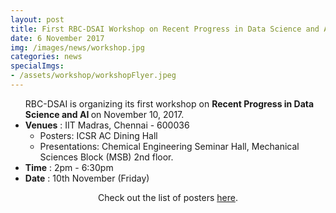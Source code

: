 ```yaml
---
layout: post
title: First RBC-DSAI Workshop on Recent Progress in Data Science and AI
date: 6 November 2017
img: /images/news/workshop.jpg 
categories: news
specialImgs: 
- /assets/workshop/workshopFlyer.jpeg
---
```

<ul class="mx-0 px-0 list">
RBC-DSAI is organizing its first workshop on <strong>Recent Progress in Data Science and AI </strong>on November 10, 2017.
	<li>
		<b>Venues</b> : IIT Madras, Chennai - 600036
		<ul>
			<li> <span class="text-muted">Posters</span>: ICSR AC Dining Hall </li>
			<li> <span class="text-muted">Presentations</span>: Chemical Engineering Seminar Hall, Mechanical Sciences Block (MSB) 2nd floor.  </li>
		</ul>
	</li>
	<li><b>Time</b> : 2pm - 6:30pm </li>
	<li><b>Date</b> : 10th November (Friday)</li>
</ul>

<p align="center">Check out the list of posters <a href="{{ site.baseurl }}/assets/workshop/Workshop_posters_list.pdf">here</a>.
<br>
